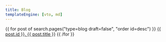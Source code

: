 ```yaml
---
title: Blog
templateEngine: [vto, md]
---
```


{{ for post of search.pages("type=blog draft=false", "order id=desc") }}
  <a href="./blog/{{ post.id}}">{{ post.id }}. {{ post.title }}</a>
{{ /for }}